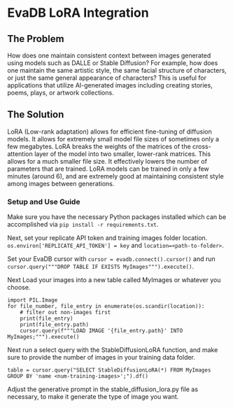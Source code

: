 # EvaDB LoRA Integration

## The Problem
How does one maintain consistent context between images generated using models such as DALLE or Stable Diffusion? For example, how does one maintain the same artistic style, the same facial structure of characters, or just the same general appearance of characters? This is useful for applications that utilize AI-generated images including creating stories, poems, plays, or artwork collections.

## The Solution

LoRA (Low-rank adaptation) allows for efficient fine-tuning of diffusion models. It allows for extremely small model file sizes of sometimes only a few megabytes. LoRA breaks the weights of the matrices of the cross-attention layer of the model into two smaller, lower-rank matrices. This allows for a much smaller file size. It effectively lowers the number of parameters that are trained. LoRA models can be trained in only a few minutes (around 6), and are extremely good at maintaining consistent style among images between generations.

### Setup and Use Guide
Make sure you have the necessary Python packages installed which can be accomplished via `pip install -r requirements.txt`.

Next, set your replicate API token and training images folder location. `os.environ['REPLICATE_API_TOKEN'] = key` and `location=<path-to-folder>`.

Set your EvaDB cursor with `cursor = evadb.connect().cursor()`
and run `cursor.query("""DROP TABLE IF EXISTS MyImages""").execute()`.

Next Load your images into a new table called MyImages or whatever you choose. 
```
import PIL.Image
for file_number, file_entry in enumerate(os.scandir(location)):
    # filter out non-images first
    print(file_entry)
    print(file_entry.path)
    cursor.query(f"""LOAD IMAGE '{file_entry.path}' INTO MyImages;""").execute()
```

Next run a select query with the StableDiffusionLoRA function, and make sure to provide the number of images in your training data folder. 
```
table = cursor.query("SELECT StableDiffusionLoRA(*) FROM MyImages GROUP BY 'name <num-training-images>';").df()
```

Adjust the generative prompt in the stable_diffusion_lora.py file as necessary, to make it generate the type of image you want.
